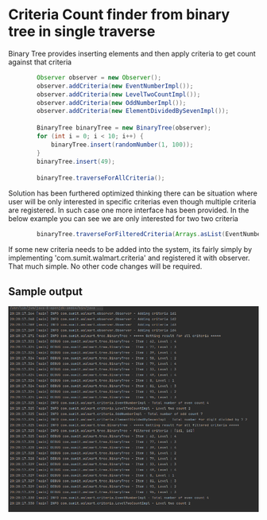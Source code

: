 # Criteria Count finder from binary tree in single traverse

Binary Tree provides inserting elements and then apply criteria to get count against that criteria

```java
        Observer observer = new Observer();
        observer.addCriteria(new EventNumberImpl());
        observer.addCriteria(new LevelTwoCountImpl());
        observer.addCriteria(new OddNumberImpl());
        observer.addCriteria(new ElementDividedBySevenImpl());

        BinaryTree binaryTree = new BinaryTree(observer);
        for (int i = 0; i < 10; i++) {
            binaryTree.insert(randomNumber(1, 100));
        }
        binaryTree.insert(49);

        binaryTree.traverseForAllCriteria();
```

Solution has been furthered optimized thinking there can be situation where user will be only interested in specific criterias even though multiple criteria are registered. In such case one more interface has been provided. In the below example you can see we are only interested for two two criteria
```java
        binaryTree.traverseForFilteredCriteria(Arrays.asList(EventNumberImpl.IDENTIFIER, LevelTwoCountImpl.IDENTIFIER));

```

If some new criteria needs to be added into the system, its fairly simply by implementing 'com.sumit.walmart.criteria'  and registered it with observer. That much simple. No other code changes will be required.

## Sample output
![Screenshot](proof/logoutput.png)


